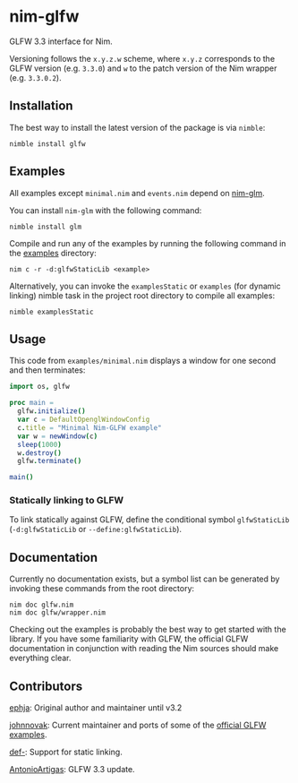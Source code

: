 # nim-glfw

GLFW 3.3 interface for Nim.

Versioning follows the `x.y.z.w` scheme, where `x.y.z` corresponds to the GLFW
version (e.g. `3.3.0`) and `w` to the patch version of the Nim wrapper (e.g.
`3.3.0.2`).

## Installation

The best way to install the latest version of the package is via `nimble`:

```
nimble install glfw
```

## Examples

All examples except `minimal.nim` and `events.nim` depend on
[nim-glm](https://github.com/stavenko/nim-glm).

You can install `nim-glm` with the following command:

```
nimble install glm
```

Compile and run any of the examples by running the following command
in the [examples](/examples) directory:
~~~
nim c -r -d:glfwStaticLib <example>
~~~

Alternatively, you can invoke the `examplesStatic` or `examples` (for dynamic
linking) nimble task in the project root directory to compile all examples:

```
nimble examplesStatic
```

## Usage

This code from `examples/minimal.nim` displays a window for one second and
then terminates:

```nim
import os, glfw

proc main =
  glfw.initialize()
  var c = DefaultOpenglWindowConfig
  c.title = "Minimal Nim-GLFW example"
  var w = newWindow(c)
  sleep(1000)
  w.destroy()
  glfw.terminate()

main()
```

### Statically linking to GLFW

To link statically against GLFW, define the conditional symbol `glfwStaticLib`
(`-d:glfwStaticLib` or `--define:glfwStaticLib`).


## Documentation

Currently no documentation exists, but a symbol list can be generated by
invoking these commands from the root directory:

```
nim doc glfw.nim
nim doc glfw/wrapper.nim
```

Checking out the examples is probably the best way to get started with
the library. If you have some familiarity with GLFW, the official GLFW
documentation in conjunction with reading the Nim sources should make
everything clear.


## Contributors

[ephja](https://github.com/ephja): Original author and maintainer until v3.2

[johnnovak](http://github.com/johnnovak): Current maintainer and ports of some
of the [official GLFW examples](https://github.com/glfw/glfw/tree/master/examples).

[def-](http://github.com/def-): Support for static linking.

[AntonioArtigas](https://github.com/AntonioArtigas): GLFW 3.3 update.

